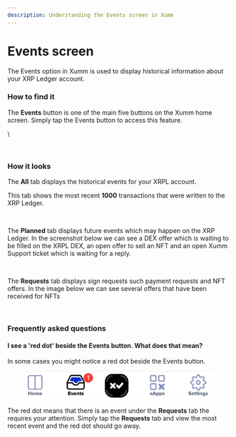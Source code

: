 ```yaml
---
description: Understanding the Events screen in Xumm
---
```


# Events screen

The Events option in Xumm is used to display historical information about your XRP Ledger account.

### How to find it

The **Events** button is one of the main five buttons on the Xumm home screen. Simply tap the Events button to access this feature.

\


<figure><img src="../../.gitbook/assets/Events 2 (1).png" alt=""><figcaption></figcaption></figure>

### How it looks

The **All** tab displays the historical events for your XRPL account.

This tab shows the most recent **1000** transactions that were written to the XRP Ledger.

<figure><img src="../../.gitbook/assets/Events tab - All.png" alt=""><figcaption></figcaption></figure>

The **Planned** tab displays future events which may happen on the XRP Ledger. In the screenshot below we can see a DEX offer which is waiting to be filled on the XRPL DEX, an open offer to sell an NFT and an open Xumm Support ticket which is waiting for a reply.

<figure><img src="../../.gitbook/assets/Events tab - Planned.png" alt=""><figcaption></figcaption></figure>

The **Requests** tab displays sign requests such payment requests and NFT offers. In the image below we can see several offers that have been received for NFTs



<figure><img src="../../.gitbook/assets/Events tab - Requests.png" alt=""><figcaption></figcaption></figure>



### Frequently asked questions

#### I see a 'red dot' beside the Events button. What does that mean?

In some cases you might notice a red dot beside the Events button.

<figure><img src="../../.gitbook/assets/Events button with bubble.png" alt=""><figcaption></figcaption></figure>

The red dot means that there is an event under the **Requests** tab the requires your attention. Simply tap the **Requests** tab and view the most recent event and the red dot should go away.



